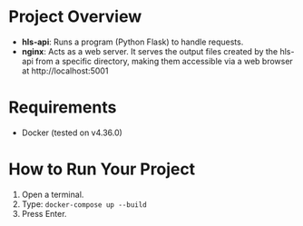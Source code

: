 # Project Overview

- **hls-api**: Runs a program (Python Flask) to handle requests.
- **nginx**: Acts as a web server. It serves the output files created by the hls-api from a specific directory, making them accessible via a web browser at http://localhost:5001

# Requirements

- Docker (tested on v4.36.0)

# How to Run Your Project

1. Open a terminal.
2. Type: `docker-compose up --build`
3. Press Enter.
